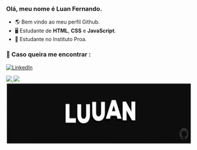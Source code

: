### Olá, meu nome é Luan Fernando.
- 🌎 Bem vindo ao meu perfil Github.
- 🖥️ Estudante de <strong>HTML</strong>, <strong>CSS</strong> e <strong>JavaScript</strong>.
- 💙 Estudante no Instituto Proa.


### 💌 Caso queira me encontrar :

<a href="https://www.linkedin.com/in/luan-fernando/" target="_blank"><img src="https://img.shields.io/badge/LinkedIn-0077B5?style=for-the-badge&logo=linkedin&logoColor=white" alt="LinkedIn"></a>

<div>
  <a href="https://github.com/Luuan11">
  <img height="160em" src="https://github-readme-stats.vercel.app/api?username=Luuan11&show_icons=true&theme=dark&include_all_commits=true&count_private=true"/>
  <img height="160em" src="https://github-readme-stats.vercel.app/api/top-langs/?username=Luuan11&layout=compact&langs_count=7&theme=dark"/>
</div>

 <img src="Luuan.gif" height="168px"/> 


 
